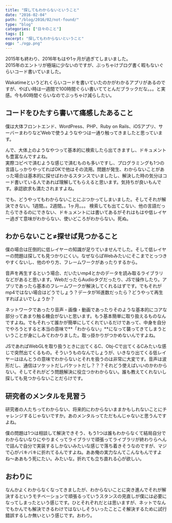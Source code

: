 ```yaml
---
title: "探してもわからないということ"
date: "2016-02-04"
path: "/blog/2016/02/not-found/"
type: "blog"
categories: ["日々のこと"]
tags: []
excerpt: "探してもわからないということ"
ogp: "./ogp.png"
---
```


2015年も終わり、2016年もはや1ヶ月が過ぎてしまいました。  
2015年のエントリが極端に少ないのですが、ぶっちゃけブログ書く暇もないぐらいコード書いていました。

Wakatimeというどれくらいコードを書いていたのかがわかるアプリがあるのですが、やばい時は一週間で100時間ぐらい書いててとんだブラックだな。。。と実感。今も60時間ぐらいなのでぶっちゃけ減らしたい。

## コードをひたすら書いて痛感したあること

僕は大体フロントエンド、WordPress、PHP、Ruby on Rails、iOSアプリ、サーバーまわりなどWebで使うようなやつは一通り触ってきましたと思っています。

んで、大体上のようなやつって基本的に検索したら出てきますし、ドキュメントも豊富なんですよね。  
実際コピペで済むような感じで済むものも多いですし、プログラミングも1つの言語しっかりやってればOKで他はその流用。問題が発生、わからないことがあった場合は基本的に探せばわかるスタンスでいましたし、解決した時の気分はコード書いている人であれば理解してもらえると思います。気持ちが良いもんです。承認欲求も満たされますよね。

でも、どうやってもわからないことにぶつかってしまいました。そしてそれが解決できない。1週間。。2週間。。1ヶ月。。。
検索しても出てこない、他の言語だったらできるのにできない、ドキュメントには書いてあるがそれはもはや低レイヤー過ぎて意味がわからない、使いどころがわからない。死ぬ。

## わからないこと≠探せば見つかること

僕の場合は圧倒的に低レイヤーの知識が足りていませんでした。そして低レイヤーの問題は探しても見つかりにくい。なぜならばWebみたいにそこまでとっつきやすくないし、他のやり方、フレームワークがあったりするから。

音声を再生するという場合、だいたいmp4とかのデータを読み取るライブラリなどがあると思います。WebだったらAudioタグだったり、JSで操作したり。アプリであったら基本のフレームワークが解決してくれるはずです。でもそれがmp4ではない場合はどうでしょう？データが16進数だったら？どうやって再生すればよいでしょうか？

ネットワークであったり音声・画像・動画であったりそのような基本的にコアな部分ってあまり触る機会がないと思います。もう基本簡単に取り扱えるものなんですよね。でもそれって誰かが簡単にしてくれているだけであって、中身を自分でやろうとすると本当の意味で**「わからない」**になって襲ってきてしまうということが身にしみてわかりました。取っ掛かりがつかめないんですよね。

JSであればWebGLを取り扱うときに出てくるC、Obj-Cで出てくるCみたいな感じで突然出てくるもの。そういうものなんでしょうが、いきなり出てくる低レイヤーはほんとうの意味でわからないとそれを扱うのは非常に大変です。音声は波形だし、通信はソケットだしパケットだし？？？それどう使えばいいのかわからない。そしてそれがどう問題解決に役立つかわからない。誰も教えてくれないし探しても見つからないことだらけです。

## 研究者のメンタルを見習う

研究者の人たちってわからない、将来的にわからないままかもしれないことにチャレンジするじゃないですか。あのメンタルってただもんじゃないと思うんですよね。

僕の問題は1つは相談して解決できそう、もう1つは誰もわからなくて結局自分でわからないなりにやりまくってライブラリで頑張ってライブラリが終わりらへんで詰んで自分で実装するしかないみたいな感じで落ち着きそうなのですが、マジで心がバキバキに折れてるんですよね。ああ俺の実力なんてこんなもんですよね〜ああもう死にたい。みたいな。折れても立ち直れる心が欲しい。

## おわりに

なんかよくわからなくなってきましたが、わからないことに突き進んでそれが解決するというモチベーションで頑張るっていうスタンスの見直しが僕には必要になってしまったという感じです。ひとそれぞれだとは思いますが、ネットでなんでもかんでも解決できるわけではないしそういったことこそ解決するために試行錯誤するしか無いという感じです。おわり。
